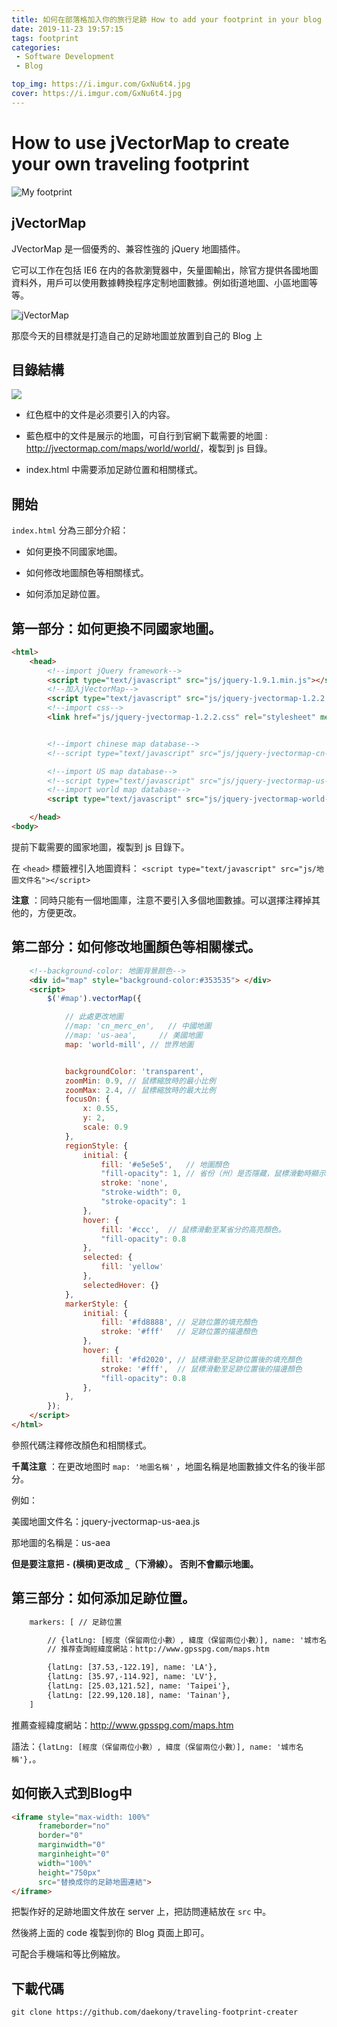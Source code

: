 ```yaml
---
title: 如何在部落格加入你的旅行足跡 How to add your footprint in your blog
date: 2019-11-23 19:57:15
tags: footprint
categories: 
 - Software Development
 - Blog

top_img: https://i.imgur.com/GxNu6t4.jpg
cover: https://i.imgur.com/GxNu6t4.jpg
---
```


# How to use jVectorMap to create your own traveling footprint

![My footprint](https://i.imgur.com/TqaKqox.png)

## jVectorMap

JVectorMap 是一個優秀的、兼容性強的 jQuery 地圖插件。

它可以工作在包括 IE6 在内的各款瀏覽器中，矢量圖輸出，除官方提供各國地圖資料外，用戶可以使用數據轉換程序定制地圖數據。例如街道地圖、小區地圖等等。

![jVectorMap](http://wx4.sinaimg.cn/large/cf5b72a1ly1fvv2t7olhjj20ss0e8jvo.jpg)

那麼今天的目標就是打造自己的足跡地圖並放置到自己的 Blog 上

## 目錄結構

![](https://i.imgur.com/9kRBcwL.png)

- 红色框中的文件是必须要引入的内容。

- 藍色框中的文件是展示的地圖，可自行到官網下載需要的地圖 : <http://jvectormap.com/maps/world/world/>，複製到 js 目錄。

- index.html 中需要添加足跡位置和相關樣式。

## 開始

 `index.html` 分為三部分介紹：
 
 - 如何更換不同國家地圖。
 
 
 - 如何修改地圖顏色等相關樣式。
 
 
 - 如何添加足跡位置。
 
## 第一部分：如何更換不同國家地圖。
 
```html
<html>
	<head>
		<!--import jQuery framework-->
		<script type="text/javascript" src="js/jquery-1.9.1.min.js"></script>
		<!--加入jVectorMap-->
		<script type="text/javascript" src="js/jquery-jvectormap-1.2.2.min.js"></script>
		<!--import css-->
		<link href="js/jquery-jvectormap-1.2.2.css" rel="stylesheet" media="screen">


		<!--import chinese map database-->
		<!--script type="text/javascript" src="js/jquery-jvectormap-cn-merc-en.js"></script-->

		<!--import US map database-->
		<!--script type="text/javascript" src="js/jquery-jvectormap-us-aea.js"></script-->
		<!--import world map database-->
		<script type="text/javascript" src="js/jquery-jvectormap-world-mill.js"></script>

	</head>
<body>
```
提前下載需要的國家地圖，複製到 js 目錄下。

在 `<head>` 標籤裡引入地圖資料： `<script type="text/javascript" src="js/地圖文件名"></script>`

**注意** ：同時只能有一個地圖庫，注意不要引入多個地圖數據。可以選擇注釋掉其他的，方便更改。

## 第二部分：如何修改地圖顏色等相關樣式。


```html
	<!--background-color: 地圖背景颜色-->
	<div id="map" style="background-color:#353535"> </div>
	<script>
		$('#map').vectorMap({

			// 此處更改地圖
			//map: 'cn_merc_en',   // 中國地圖
			//map: 'us-aea',     // 美國地圖
			map: 'world-mill', // 世界地圖


			backgroundColor: 'transparent',
			zoomMin: 0.9, // 鼠標縮放時的最小比例
			zoomMax: 2.4, // 鼠標縮放時的最大比例
			focusOn: {
				x: 0.55,
				y: 2,
				scale: 0.9
			},
			regionStyle: {
				initial: {
					fill: '#e5e5e5',   // 地圖顏色
					"fill-opacity": 1, // 省份（州）是否隱藏，鼠標滑動時顯示; 1：顯示，2：隱藏。
					stroke: 'none',
					"stroke-width": 0,
					"stroke-opacity": 1
				},
				hover: {
					fill: '#ccc',  // 鼠標滑動至某省分的高亮顏色。
					"fill-opacity": 0.8
				},
				selected: {
					fill: 'yellow'
				},
				selectedHover: {}
			},
			markerStyle: {
		        initial: {
		            fill: '#fd8888', // 足跡位置的填充顏色
		            stroke: '#fff'   // 足跡位置的描邊顏色
		        },
				hover: {
					fill: '#fd2020', // 鼠標滑動至足跡位置後的填充顏色
					stroke: '#fff',  // 鼠標滑動至足跡位置後的描邊顏色
					"fill-opacity": 0.8
				},
		    },
		});
	</script>
</html>

```
參照代碼注釋修改顏色和相關樣式。

**千萬注意** ：在更改地图时 `map: '地圖名稱'`  ，地圖名稱是地圖數據文件名的後半部分。

例如：

美國地圖文件名：jquery-jvectormap-us-aea.js

那地圖的名稱是：us-aea

**但是要注意把 `-` (横槓)更改成 `_`（下滑線）。 否則不會顯示地圖。**

## 第三部分：如何添加足跡位置。

```html
	markers: [ // 足跡位置

		// {latLng: [經度（保留兩位小數）, 緯度（保留兩位小數）], name: '城市名稱'},
		// 推荐查詢經緯度網站：http://www.gpsspg.com/maps.htm

		{latLng: [37.53,-122.19], name: 'LA'},
		{latLng: [35.97,-114.92], name: 'LV'},
		{latLng: [25.03,121.52], name: 'Taipei'},
		{latLng: [22.99,120.18], name: 'Tainan'},
	]

```

推薦查經緯度網站：http://www.gpsspg.com/maps.htm

語法：`{latLng: [經度（保留兩位小數）, 緯度（保留兩位小數）], name: '城市名稱'},`。

## 如何嵌入式到Blog中

```html
<iframe style="max-width: 100%" 
      frameborder="no" 
      border="0" 
      marginwidth="0" 
      marginheight="0" 
      width="100%" 
      height="750px" 
      src="替換成你的足跡地圖連結">                                        
</iframe>

```
把製作好的足跡地圖文件放在 server 上，把訪問連結放在 `src` 中。

然後將上面的 code 複製到你的 Blog 頁面上即可。

可配合手機端和等比例縮放。

## 下載代碼

```
git clone https://github.com/daekony/traveling-footprint-creater
```







